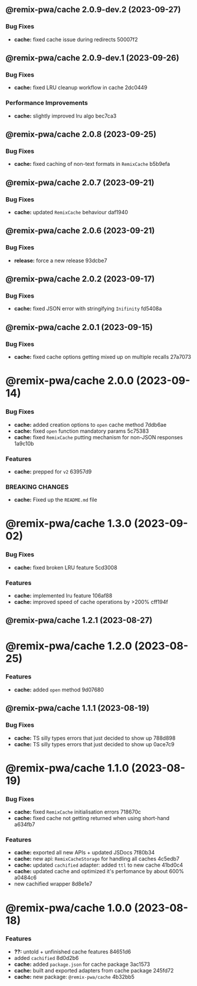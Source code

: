 ## @remix-pwa/cache 2.0.9-dev.2 (2023-09-27)


### Bug Fixes

* **cache:** fixed cache issue during redirects 50007f2

## @remix-pwa/cache 2.0.9-dev.1 (2023-09-26)


### Bug Fixes

* **cache:** fixed LRU cleanup workflow in cache 2dc0449


### Performance Improvements

* **cache:** slightly improved lru algo bec7ca3

## @remix-pwa/cache 2.0.8 (2023-09-25)


### Bug Fixes

* **cache:** fixed caching of non-text formats in `RemixCache` b5b9efa

## @remix-pwa/cache 2.0.7 (2023-09-21)


### Bug Fixes

* **cache:** updated `RemixCache` behaviour daf1940

## @remix-pwa/cache 2.0.6 (2023-09-21)


### Bug Fixes

* **release:** force a new release 93dcbe7

## @remix-pwa/cache 2.0.2 (2023-09-17)


### Bug Fixes

* **cache:** fixed JSON error with stringifying `Inifinity` fd5408a

## @remix-pwa/cache 2.0.1 (2023-09-15)


### Bug Fixes

* **cache:** fixed cache options getting mixed up on multiple recalls 27a7073

# @remix-pwa/cache 2.0.0 (2023-09-14)


### Bug Fixes

* **cache:** added creation options to `open` cache method 7ddb6ae
* **cache:** fixed `open` function mandatory params 5c75383
* **cache:** fixed `RemixCache` putting mechanism for non-JSON responses 1a9c10b


### Features

* **cache:** prepped for `v2` 63957d9


### BREAKING CHANGES

* **cache:** Fixed up the `README.md` file

# @remix-pwa/cache 1.3.0 (2023-09-02)


### Bug Fixes

* **cache:** fixed broken LRU feature 5cd3008


### Features

* **cache:** implemented lru feature 106af88
* **cache:** improved speed of cache operations by >200% cff194f

## @remix-pwa/cache 1.2.1 (2023-08-27)

# @remix-pwa/cache 1.2.0 (2023-08-25)


### Features

* **cache:** added `open` method 9d07680

## @remix-pwa/cache 1.1.1 (2023-08-19)


### Bug Fixes

* **cache:** TS silly types errors that just decided to show up 788d898
* **cache:** TS silly types errors that just decided to show up 0ace7c9

# @remix-pwa/cache 1.1.0 (2023-08-19)


### Bug Fixes

* **cache:** fixed `RemixCache` initialisation errors 718670c
* **cache:** fixed cache not getting returned when using short-hand a634fb7


### Features

* **cache:** exported all new APIs + updated JSDocs 7f80b34
* **cache:** new api: `RemixCacheStorage` for handling all caches 4c5edb7
* **cache:** updated `cachified` adapter: added `ttl` to new cache 41bd0c4
* **cache:** updated cache and optimized it's perfomance by about 600% a0484c6
* new cachified wrapper 8d8e1e7

# @remix-pwa/cache 1.0.0 (2023-08-18)


### Features

* **??:** untold + unfinished cache features 84651d6
* added `cachified` 8d0d2b6
* **cache:** added `package.json` for cache package 3ac1573
* **cache:** built and exported adapters from cache package 245fd72
* **cache:** new package: `@remix-pwa/cache` 4b32bb5
